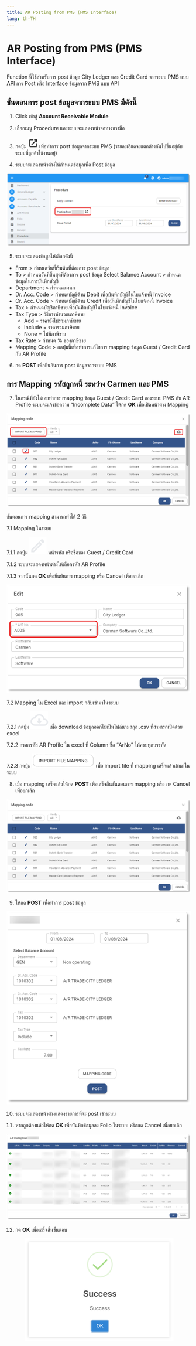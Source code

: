 ```yaml
---
title: AR Posting from PMS (PMS Interface)
lang: th-TH
---
```


# AR Posting from PMS (PMS Interface)

Function นี้ใช้สำหรับการ post ข้อมูล City Ledger และ Credit Card จากระบบ PMS แบบ API
การ Post หรือ Interface ข้อมูลจาก PMS แบบ API

## ขั้นตอนการ post ข้อมูลจากระบบ PMS มีดังนี้

1. Click เข้าสู่ **Account Receivable Module**

2. เลือกเมนู Procedure และระบบจะแสดงหน้าจอทางขวามือ

3. กดปุ่ม <img src="./image-70.png" style="display: inline-block;" /> เพื่อทำการ post ข้อมูลจากระบบ PMS (รายละเอียดจะแตกต่างกันไปขึ้นอยู่กับระบบที่ลูกค้าใช้งานอยู่)

4. ระบบจะแสดงหน้าต่างให้กำหนดข้อมูลเพื่อ Post ข้อมูล

![alt text](image-71.png)

5. ระบบจะแสดงข้อมูลให้เลือกดังนี้

- From > กำหนดวันที่เริ่มต้นที่ต้องการ post ข้อมูล
- To > กำหนดวันที่สิ้นสุดที่ต้องการ post ข้อมูล
  Select Balance Account > กำหนดข้อมูลในการบันทึกบัญชี
- Department > กำหนดแผนก
- Dr. Acc. Code > กำหนดบัญชีด้าน Debit เพื่อบันทึกบัญชีในใบแจ้งหนี้ Invoice
- Cr. Acc. Code > กำหนดบัญชีด้าน Credit เพื่อบันทึกบัญชีในใบแจ้งหนี้ Invoice
- Tax > กำหนดบัญชีภาษีขายเพื่อบันทึกบัญชีในใบแจ้งหนี้ Invoice
- Tax Type > วิธีการคำนวณภาษีขาย
  - Add = ราคายังไม่รวมภาษีขาย
  - Include = ราคารวมภาษีขาย
  - None = ไม่มีภาษีขาย
- Tax Rate > กำหนด % ของภาษีขาย
- Mapping Code > กดปุ่มนี้เพื่อทำการแก้ไขการ mapping ข้อมูล Guest / Credit Card กับ AR Profile

6. กด **<span class="btn">POST</span>** เพื่อยืนยันการ post ข้อมูลจากระบบ PMS

## การ Mapping รหัสลูกหนี้ ระหว่าง Carmen และ PMS

7. ในกรณีที่ยังไม่เคยทำการ mapping ข้อมูล Guest / Credit Card ของระบบ PMS กับ AR Profile ระบบจะแจ้งข้อความ “Incomplete Data” ให้กด **<span class="btn">OK</span>** เพื่อเปิดหน้าต่าง Mapping

![alt text](image-72.png)

ขั้นตอนการ mapping สามารถทำได้ 2 วิธี

7.1 Mapping ในระบบ

7.1.1 กดปุ่ม <img src="../public/edit_icon.svg" style="display: inline-block;" /> หน้ารหัส หรือชื่อของ Guest / Credit Card

7.1.2 ระบบจะแสดงหน้าต่างให้เลือกรหัส AR Profile

7.1.3 จากนั้นกด **<span class="btn">OK</span>** เพื่อยืนยันการ mapping หรือ Cancel เพื่อยกเลิก

<p align="center">
    <img src="./image-73.png"  />
</p>

7.2 Mapping ใน Excel และ import กลับเข้ามาในระบบ

7.2.1 กดปุ่ม <img src="../public/cloud_download_icon.svg" style="display: inline-block;" /> เพื่อ download ข้อมูลออกไปเป็นไฟล์นามสกุล .csv ที่สามารถเปิดด้วย excel

7.2.2 กรอกรหัส AR Profile ใน excel ที่ Column ชื่อ “ArNo” ให้ครบทุกบรรทัด

7.2.3 กดปุ่ม <img src="./image-74.png" /> เพื่อ import file ที่ mapping เสร็จแล้วเข้ามาในระบบ

8. เมื่อ mapping เสร็จแล้วให้กด **<span class="btn">POST</span>** เพื่อเสร็จสิ้นขั้นตอนการ mapping หรือ กด Cancel เพื่อยกเลิก

![alt text](image-75.png)

9. ให้กด **<span class="btn">POST</span>** เพื่อทำการ post ข้อมูล

<p align="center">
    <img src="./image-76.png"  />
</p>

10. ระบบจะแสดงหน้าต่างแสดงรายการที่จะ post เข้าระบบ

11. หากถูกต้องแล้วให้กด **<span class="btn">OK</span>** เพื่อบันทึกข้อมูลลง Folio ในระบบ หรือกด Cancel เพื่อยกเลิก

![alt text](image-77.png)

12. กด **<span class="btn">OK</span>** เพื่อเสร็จสิ้นขั้นตอน

<p align="center">
    <img src="./image-6.png"  />
</p>
